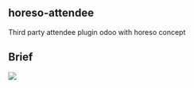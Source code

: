 ## horeso-attendee
Third party attendee plugin odoo with horeso concept

## Brief
![](https://i.ibb.co/bgwWVwP/deca1639-bbe4-4060-86cd-40bee94c734b.jpg)
